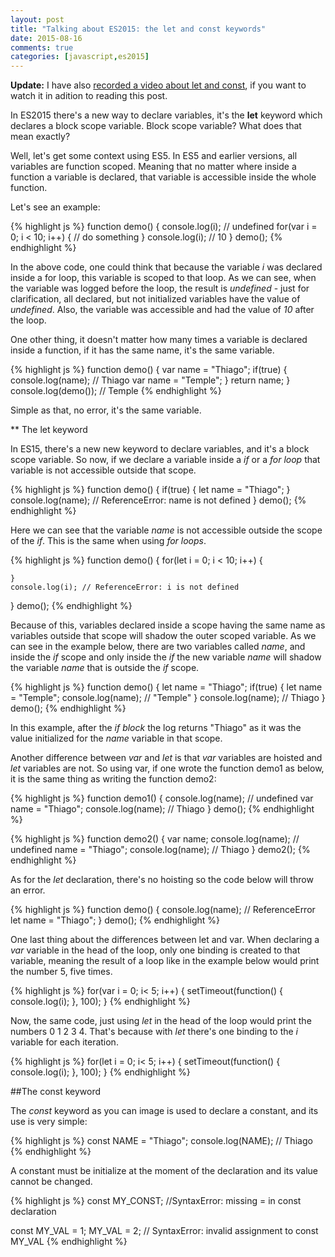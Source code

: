 ```yaml
---
layout: post
title: "Talking about ES2015: the let and const keywords"
date: 2015-08-16
comments: true
categories: [javascript,es2015]
---
```

**Update:** I have also [recorded a video about let and const](https://youtu.be/4q-awpEJQJU), if you want to watch it in adition to reading this post.

In ES2015 there's a new way to declare variables, it's the **let** keyword which declares a block scope variable. Block scope variable? What does that mean exactly?

Well, let's get some context using ES5. In ES5 and earlier versions, all variables are function scoped. Meaning that no matter where inside a function a variable is declared, that variable is accessible inside the whole function.

Let's see an example:

{% highlight js %}
function demo() {
    console.log(i); // undefined
    for(var i = 0; i < 10; i++) {
        // do something
    }
    console.log(i); // 10
}
demo();
{% endhighlight %}

In the above code, one could think that because the variable *i* was declared inside a for loop, this variable is scoped to that loop. As we can see, when the variable was logged before the loop, the result is *undefined* - just for clarification, all declared, but not initialized variables have the value of *undefined*. Also, the variable was accessible and had the value of *10* after the loop.

One other thing, it doesn't matter how many times a variable is declared inside a function, if it has the same name, it's the same variable.

{% highlight js %}
function demo() {
    var name = "Thiago";
    if(true) {
        console.log(name); // Thiago
        var name = "Temple";
    }
    return name;
}
console.log(demo()); // Temple
{% endhighlight %}

Simple as that, no error, it's the same variable.

** The let keyword

In ES15, there's a new new keyword to declare variables, and it's a block scope variable. So now, if we declare a variable inside a *if* or a *for loop* that variable is not accessible outside that scope.

{% highlight js %}
function demo() {
    if(true) {
        let name = "Thiago";
    }
    console.log(name); // ReferenceError: name is not defined
}
demo();
{% endhighlight %}

Here we can see that the variable *name* is not accessible outside the scope of the *if*. This is the same when using *for loops*.

{% highlight js %}
function demo() {
    for(let i = 0; i < 10; i++) {

    }
    console.log(i); // ReferenceError: i is not defined
}
demo();
{% endhighlight %}

Because of this, variables declared inside a scope having the same name as variables outside that scope will shadow the outer scoped variable. As we can see in the example below, there are two variables called *name*, and inside the *if* scope and only inside the *if* the new variable *name* will shadow the variable *name* that is outside the *if* scope.

{% highlight js %}
function demo() {
    let name = "Thiago";
    if(true) {
        let name = "Temple";
        console.log(name); // "Temple"
    }
    console.log(name); // Thiago
}
demo();
{% endhighlight %}

In this example, after the *if block* the log returns "Thiago" as it was the value initialized for the *name* variable in that scope.

Another difference between *var* and *let* is that *var* variables are hoisted and *let* variables are not. So using var, if one wrote the function demo1 as below, it is the same thing as writing the function demo2:

{% highlight js %}
function demo1() {
    console.log(name); // undefined
    var name = "Thiago";
    console.log(name); // Thiago
}
demo();
{% endhighlight %}

{% highlight js %}
function demo2() {
    var name;
    console.log(name); // undefined
    name = "Thiago";
    console.log(name); // Thiago
}
demo2();
{% endhighlight %}

As for the *let* declaration, there's no hoisting so the code below will throw an error.

{% highlight js %}
function demo() {
    console.log(name); // ReferenceError
    let name = "Thiago";
}
demo();
{% endhighlight %}

One last thing about the differences between let and var. When declaring a *var* variable in the head of the loop, only one binding is created to that variable, meaning the result of a loop like in the example below would print the number 5, five times.

{% highlight js %}
for(var i = 0; i< 5; i++) {
    setTimeout(function() {
        console.log(i);
    }, 100);
}
{% endhighlight %}

Now, the same code, just using *let* in the head of the loop would print the numbers 0 1 2 3 4. That's because with *let* there's one binding to the *i* variable for each iteration.

{% highlight js %}
for(let i = 0; i< 5; i++) {
    setTimeout(function() {
        console.log(i);
        }, 100);
}
{% endhighlight %}

##The const keyword

The *const* keyword as you can image is used to declare a constant, and its use is very simple:

{% highlight js %}
const NAME = "Thiago";
console.log(NAME); // Thiago
{% endhighlight %}

A constant must be initialize at the moment of the declaration and its value cannot be changed.

{% highlight js %}
const MY_CONST; //SyntaxError: missing = in const declaration

const MY_VAL = 1;
MY_VAL = 2; // SyntaxError: invalid assignment to const MY_VAL
{% endhighlight %}
